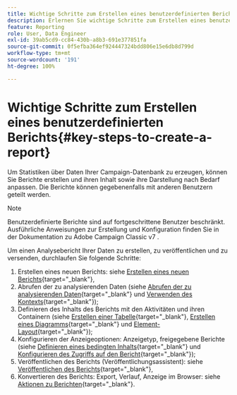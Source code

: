 ```yaml
---
title: Wichtige Schritte zum Erstellen eines benutzerdefinierten Berichts
description: Erlernen Sie wichtige Schritte zum Erstellen eines benutzerdefinierten Berichts
feature: Reporting
role: User, Data Engineer
exl-id: 39ab5cd9-cc84-430b-a8b3-691e377851fa
source-git-commit: 0f5efba364ef924447324bdd806e15e6db8d799d
workflow-type: tm+mt
source-wordcount: '191'
ht-degree: 100%

---
```


# Wichtige Schritte zum Erstellen eines benutzerdefinierten Berichts{#key-steps-to-create-a-report}

Um Statistiken über Daten Ihrer Campaign-Datenbank zu erzeugen, können Sie Berichte erstellen und ihren Inhalt sowie ihre Darstellung nach Bedarf anpassen. Die Berichte können gegebenenfalls mit anderen Benutzern geteilt werden.

>[!NOTE]
>
>Benutzerdefinierte Berichte sind auf fortgeschrittene Benutzer beschränkt. Ausführliche Anweisungen zur Erstellung und Konfiguration finden Sie in der Dokumentation zu Adobe Campaign Classic v7 .

Um einen Analysebericht Ihrer Daten zu erstellen, zu veröffentlichen und zu versenden, durchlaufen Sie folgende Schritte:

1. Erstellen eines neuen Berichts: siehe [Erstellen eines neuen Berichts](https://experienceleague.adobe.com/docs/campaign-classic/using/reporting/creating-new-reports/creating-a-new-report.html?lang=de){target="_blank"},
1. Abrufen der zu analysierenden Daten (siehe [Abrufen der zu analysierenden Daten](https://experienceleague.adobe.com/docs/campaign-classic/using/reporting/creating-new-reports/collecting-data-to-analyze.html?lang=de){target="_blank"} und [Verwenden des Kontexts](https://experienceleague.adobe.com/docs/campaign-classic/using/reporting/creating-new-reports/collecting-data-to-analyze.html?lang=de){target="_blank"});
1. Definieren des Inhalts des Berichts mit den Aktivitäten und ihren Containern (siehe [Erstellen einer Tabelle](https://experienceleague.adobe.com/docs/campaign-classic/using/reporting/creating-new-reports/creating-a-table.html?lang=de){target="_blank"}, [Erstellen eines Diagramms](https://experienceleague.adobe.com/docs/campaign-classic/using/reporting/creating-new-reports/creating-a-chart.html?lang=de){target="_blank"} und [Element-Layout](https://experienceleague.adobe.com/docs/campaign-classic/using/reporting/creating-new-reports/element-layout.html?lang=de){target="_blank"});
1. Konfigurieren der Anzeigeoptionen: Anzeigetyp, freigegebene Berichte (siehe [Definieren eines bedingten Inhalts](https://experienceleague.adobe.com/docs/campaign-classic/using/reporting/creating-new-reports/defining-a-conditional-content.html?lang=de){target="_blank"} und [Konfigurieren des Zugriffs auf den Bericht](https://experienceleague.adobe.com/docs/campaign-classic/using/reporting/creating-new-reports/configuring-access-to-the-report.html?lang=de){target="_blank"});
1. Veröffentlichen des Berichts (Veröffentlichungsassistent): siehe [Veröffentlichen des Berichts](https://experienceleague.adobe.com/docs/campaign-classic/using/reporting/creating-new-reports/configuring-access-to-the-report.html?lang=de#publishing-the-report){target="_blank"},
1. Konvertieren des Berichts: Export, Verlauf, Anzeige im Browser: siehe [Aktionen zu Berichten](https://experienceleague.adobe.com/docs/campaign-classic/using/reporting/creating-new-reports/actions-on-reports.html?lang=de){target="_blank"}.
